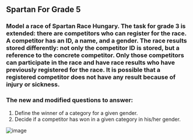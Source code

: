 ## Spartan For Grade 5
### Model a race of Spartan Race Hungary. The task for grade 3 is extended: there are competitors who can register for the race. A competitor has an ID, a name, and a gender. The race results stored differently: not only the competitor ID is stored, but a reference to the concrete competitor. Only those competitors can participate in the race and have race results who have previously registered for the race. It is possible that a registered competitor does not have any result because of injury or sickness. 
### The new and modified questions to answer: 
1. Define the winner of a category for a given gender.
2. Decide if a competitor has won in a given category in his/her gender.

![image](https://github.com/user-attachments/assets/90e003b3-fc07-46c1-9e5f-7b19963715fe)
